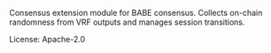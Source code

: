 Consensus extension module for BABE consensus. Collects on-chain randomness
from VRF outputs and manages session transitions.

License: Apache-2.0